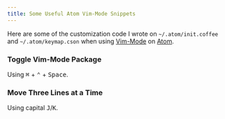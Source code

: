 ```yaml
---
title: Some Useful Atom Vim-Mode Snippets
---
```


Here are some of the customization code I wrote on `~/.atom/init.coffee` and `~/.atom/keymap.cson` when using [Vim-Mode](https://github.com/atom/vim-mode) on [Atom](https://atom.io/).

### Toggle Vim-Mode Package

Using <kbd>⌘</kbd> + <kbd>⌃</kbd> + <kbd>Space</kbd>.

<div data-gist-id="8d803f9c81265c8c1f72"></div>

### Move Three Lines at a Time

Using capital <kbd>J</kbd>/<kbd>K</kbd>.

<div data-gist-id="eda0e18c47b9652d7e56"></div>
